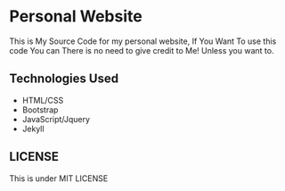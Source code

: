 # Personal Website

This is My Source Code for my personal website, If You Want To use this code You can There is no need to give credit to Me! Unless you want to.

## Technologies Used

- HTML/CSS
- Bootstrap
- JavaScript/Jquery
- Jekyll

## LICENSE

This is under MIT LICENSE
